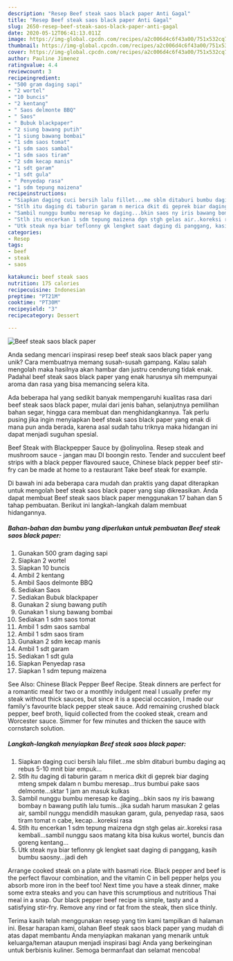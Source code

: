 ```yaml
---
description: "Resep Beef steak saos black paper Anti Gagal"
title: "Resep Beef steak saos black paper Anti Gagal"
slug: 2650-resep-beef-steak-saos-black-paper-anti-gagal
date: 2020-05-12T06:41:13.011Z
image: https://img-global.cpcdn.com/recipes/a2c006d4c6f43a00/751x532cq70/beef-steak-saos-black-paper-foto-resep-utama.jpg
thumbnail: https://img-global.cpcdn.com/recipes/a2c006d4c6f43a00/751x532cq70/beef-steak-saos-black-paper-foto-resep-utama.jpg
cover: https://img-global.cpcdn.com/recipes/a2c006d4c6f43a00/751x532cq70/beef-steak-saos-black-paper-foto-resep-utama.jpg
author: Pauline Jimenez
ratingvalue: 4.4
reviewcount: 3
recipeingredient:
- "500 gram daging sapi"
- "2 wortel"
- "10 buncis"
- "2 kentang"
- " Saos delmonte BBQ"
- " Saos"
- " Bubuk blackpaper"
- "2 siung bawang putih"
- "1 siung bawang bombai"
- "1 sdm saos tomat"
- "1 sdm saos sambal"
- "1 sdm saos tiram"
- "2 sdm kecap manis"
- "1 sdt garam"
- "1 sdt gula"
- " Penyedap rasa"
- "1 sdm tepung maizena"
recipeinstructions:
- "Siapkan daging cuci bersih lalu fillet...me sblm ditaburi bumbu daging aq rebus 5-10 mnit biar empuk..."
- "Stlh itu daging di taburin garam n merica dkit di geprek biar daging mteng smpek dalam n bumbu meresap...trus bumbui pake saos delmonte...sktar 1 jam an masuk kulkas"
- "Sambil nunggu bumbu meresap ke daging...bkin saos ny iris bawang bombay n bawang putih lalu tumis...jika sudah harum masukan 2 gelas air, sambil nunggu mendidih masukan garam, gula, penyedap rasa, saos tiram tomat n cabe, kecap...koreksi rasa"
- "Stlh itu encerkan 1 sdm tepung maizena dgn stgh gelas air..koreksi rasa kembali...sambil nunggu saos matang kita bisa kukus wortel, buncis dan goreng kentang..."
- "Utk steak nya biar teflonny gk lengket saat daging di panggang, kasih bumbu saosny...jadi deh"
categories:
- Resep
tags:
- beef
- steak
- saos

katakunci: beef steak saos 
nutrition: 175 calories
recipecuisine: Indonesian
preptime: "PT21M"
cooktime: "PT30M"
recipeyield: "3"
recipecategory: Dessert

---
```



![Beef steak saos black paper](https://img-global.cpcdn.com/recipes/a2c006d4c6f43a00/751x532cq70/beef-steak-saos-black-paper-foto-resep-utama.jpg)

Anda sedang mencari inspirasi resep beef steak saos black paper yang unik? Cara membuatnya memang susah-susah gampang. Kalau salah mengolah maka hasilnya akan hambar dan justru cenderung tidak enak. Padahal beef steak saos black paper yang enak harusnya sih mempunyai aroma dan rasa yang bisa memancing selera kita.

Ada beberapa hal yang sedikit banyak mempengaruhi kualitas rasa dari beef steak saos black paper, mulai dari jenis bahan, selanjutnya pemilihan bahan segar, hingga cara membuat dan menghidangkannya. Tak perlu pusing jika ingin menyiapkan beef steak saos black paper yang enak di mana pun anda berada, karena asal sudah tahu triknya maka hidangan ini dapat menjadi suguhan spesial.

Beef Steak with Blackpepper Sauce by @olinyolina. Resep steak and mushroom sauce - jangan mau DI boongin resto. Tender and succulent beef strips with a black pepper flavoured sauce, Chinese black pepper beef stir-fry can be made at home to a restaurant Take beef steak for example.


Di bawah ini ada beberapa cara mudah dan praktis yang dapat diterapkan untuk mengolah beef steak saos black paper yang siap dikreasikan. Anda dapat membuat Beef steak saos black paper menggunakan 17 bahan dan 5 tahap pembuatan. Berikut ini langkah-langkah dalam membuat hidangannya.

<!--inarticleads1-->

##### Bahan-bahan dan bumbu yang diperlukan untuk pembuatan Beef steak saos black paper:

1. Gunakan 500 gram daging sapi
1. Siapkan 2 wortel
1. Siapkan 10 buncis
1. Ambil 2 kentang
1. Ambil  Saos delmonte BBQ
1. Sediakan  Saos
1. Sediakan  Bubuk blackpaper
1. Gunakan 2 siung bawang putih
1. Gunakan 1 siung bawang bombai
1. Sediakan 1 sdm saos tomat
1. Ambil 1 sdm saos sambal
1. Ambil 1 sdm saos tiram
1. Gunakan 2 sdm kecap manis
1. Ambil 1 sdt garam
1. Sediakan 1 sdt gula
1. Siapkan  Penyedap rasa
1. Siapkan 1 sdm tepung maizena


See Also: Chinese Black Pepper Beef Recipe. Steak dinners are perfect for a romantic meal for two or a monthly indulgent meal I usually prefer my steak without thick sauces, but since it is a special occasion, I made our family&#39;s favourite black pepper steak sauce. Add remaining crushed black pepper, beef broth, liquid collected from the cooked steak, cream and Worcester sauce. Simmer for few minutes and thicken the sauce with cornstarch solution. 

<!--inarticleads2-->

##### Langkah-langkah menyiapkan Beef steak saos black paper:

1. Siapkan daging cuci bersih lalu fillet...me sblm ditaburi bumbu daging aq rebus 5-10 mnit biar empuk...
1. Stlh itu daging di taburin garam n merica dkit di geprek biar daging mteng smpek dalam n bumbu meresap...trus bumbui pake saos delmonte...sktar 1 jam an masuk kulkas
1. Sambil nunggu bumbu meresap ke daging...bkin saos ny iris bawang bombay n bawang putih lalu tumis...jika sudah harum masukan 2 gelas air, sambil nunggu mendidih masukan garam, gula, penyedap rasa, saos tiram tomat n cabe, kecap...koreksi rasa
1. Stlh itu encerkan 1 sdm tepung maizena dgn stgh gelas air..koreksi rasa kembali...sambil nunggu saos matang kita bisa kukus wortel, buncis dan goreng kentang...
1. Utk steak nya biar teflonny gk lengket saat daging di panggang, kasih bumbu saosny...jadi deh


Arrange cooked steak on a plate with basmati rice. Black pepper and beef is the perfect flavour combination, and the vitamin C in bell pepper helps you absorb more iron in the beef too! Next time you have a steak dinner, make some extra steaks and you can have this scrumptious and nutritious Thai meal in a snap. Our black pepper beef recipe is simple, tasty and a satisfying stir-fry. Remove any rind or fat from the steak, then slice thinly. 

Terima kasih telah menggunakan resep yang tim kami tampilkan di halaman ini. Besar harapan kami, olahan Beef steak saos black paper yang mudah di atas dapat membantu Anda menyiapkan makanan yang menarik untuk keluarga/teman ataupun menjadi inspirasi bagi Anda yang berkeinginan untuk berbisnis kuliner. Semoga bermanfaat dan selamat mencoba!
